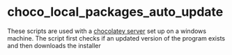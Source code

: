 # choco_local_packages_auto_update

These scripts are used with a [chocolatey server](https://docs.chocolatey.org/en-us/guides/organizations/set-up-chocolatey-server) set up on a windows machine. The script first checks if an updated version of the program exists and then downloads the installer
